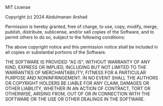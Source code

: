 MIT License

Copyright (c) 2024 Abdulmanan Arshad

Permission is hereby granted, free of charge, to use, copy, modify, merge, publish, distribute, sublicense, and/or sell copies of the Software, and to permit others to do so, subject to the following conditions:

The above copyright notice and this permission notice shall be included in all copies or substantial portions of the Software.

THE SOFTWARE IS PROVIDED "AS IS", WITHOUT WARRANTY OF ANY KIND, EXPRESS OR IMPLIED, INCLUDING BUT NOT LIMITED TO THE WARRANTIES OF MERCHANTABILITY, FITNESS FOR A PARTICULAR PURPOSE AND NONINFRINGEMENT. IN NO EVENT SHALL THE AUTHORS OR COPYRIGHT HOLDERS BE LIABLE FOR ANY CLAIM, DAMAGES OR OTHER LIABILITY, WHETHER IN AN ACTION OF CONTRACT, TORT OR OTHERWISE, ARISING FROM, OUT OF OR IN CONNECTION WITH THE SOFTWARE OR THE USE OR OTHER DEALINGS IN THE SOFTWARE.
